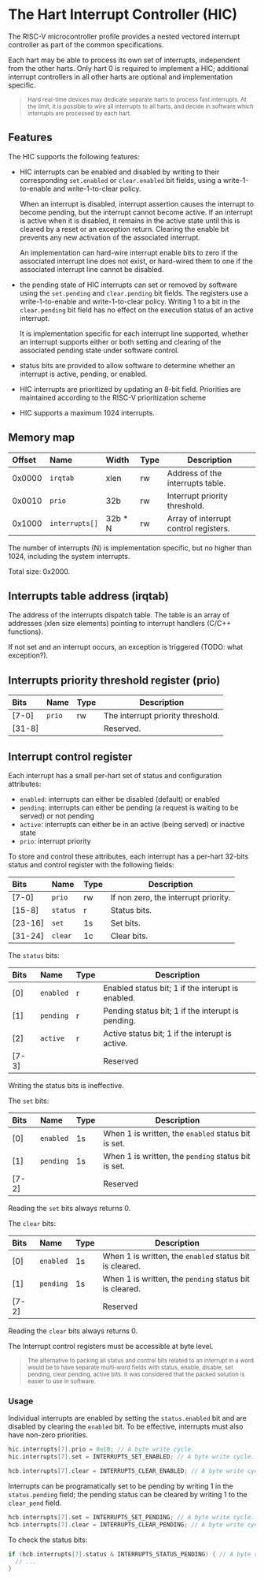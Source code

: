 # The Hart Interrupt Controller (HIC)

The RISC-V microcontroller profile provides a nested vectored interrupt controller as part of 
the common specifications.

Each hart may be able to process its own set of interrupts, independent from the other harts. 
Only hart 0 is required to implement a HIC; additional interrupt controllers in all other 
harts are optional and implementation specific.

> <sup>Hard real-time devices may dedicate separate harts to process fast interrupts. At the limit,
  it is possible to wire all interrupts to all harts, and decide in software which interrupts
  are processed by each hart.</sup>

## Features

The HIC supports the following features:

- HIC interrupts can be enabled and disabled by writing to their corresponding `set.enabled` or 
`clear.enabled` bit fields, using a write-1-to-enable and write-1-to-clear policy.

  When an interrupt is disabled, interrupt assertion causes the interrupt to become pending, but the interrupt 
cannot become active. If an interrupt is active when it is disabled, it remains in the active state until 
this is cleared by a reset or an exception return. Clearing the enable bit prevents any new activation of 
the associated interrupt.

  An implementation can hard-wire interrupt enable bits to zero if the associated interrupt line does not 
exist, or hard-wired them to one if the associated interrupt line cannot be disabled.

- the pending state of HIC interrupts can set or removed by software using 
the `set.pending` and `clear.pending` bit fields. The registers use a write-1-to-enable and 
write-1-to-clear policy. Writing 1 to a bit in the `clear.pending` bit field has no effect on the 
execution status of an active interrupt.

  It is implementation specific for each interrupt line supported, whether an interrupt supports either or both 
setting and clearing of the associated pending state under software control.

- status bits are provided to allow software to determine whether an interrupt is active, pending, or enabled.
- HIC interrupts are prioritized by updating an 8-bit field. Priorities are maintained according to the RISC-V 
prioritization scheme
- HIC supports a maximum 1024 interrupts.

## Memory map

| Offset | Name | Width | Type | Description |
|:-------|:-----|:------|:-----|-------------|
| 0x0000 | `irqtab` | xlen | rw | Address of the interrupts table. |
| 0x0010 | `prio` | 32b | rw | Interrupt priority threshold. |
| 0x1000 | `interrupts[]` | 32b * N | rw | Array of interrupt control registers. |

The number of interrupts (N) is implementation specific, but no higher than 1024, including the system interrupts.

Total size: 0x2000.

## Interrupts table address (irqtab)

The address of the interrupts dispatch table. The table is an array of addresses (xlen size elements) pointing to interrupt handlers (C/C++ functions).

If not set and an interrupt occurs, an exception is triggered (TODO: what exception?).

## Interrupts priority threshold register (prio)

| Bits | Name | Type | Description |
|:-----|:-----|:-----|-------------|
| [7-0] | `prio` | rw | The interrupt priority threshold. |
| [31-8] ||| Reserved. |

## Interrupt control register

Each interrupt has a small per-hart set of status and configuration attributes:

* `enabled`: interrupts can either be disabled (default) or enabled 
* `pending`: interrupts can either be pending (a request is waiting to be served) or not
pending
* `active`: interrupts can either be in an active (being served) or inactive state
* `prio`: interrupt priority

To store and control these attributes, each interrupt has a per-hart 32-bits status and 
control register with the following fields:


| Bits | Name | Type | Description |
|:-----|:-----|:-----|-------------|
| [7-0] | `prio` | rw | If non zero, the interrupt priority. |
| [15-8] | `status`| r | Status bits. |
| [23-16] | `set` | 1s | Set bits. |
| [31-24] | `clear` | 1c | Clear bits. |

The `status` bits:

| Bits | Name | Type | Description |
|:-----|:-----|:-----|-------------|
| [0] | `enabled` | r | Enabled status bit; 1 if the interupt is enabled. |
| [1] | `pending` | r | Pending status bit; 1 if the interupt is pending. |
| [2] | `active` | r | Active status bit; 1 if the interupt is active. | 
| [7-3] ||| Reserved |

Writing the status bits is ineffective.

The `set` bits:

| Bits | Name | Type | Description |
|:-----|:-----|:-----|-------------|
| [0] | `enabled` | 1s | When 1 is written, the `enabled` status bit is set. |
| [1] | `pending` | 1s | When 1 is written, the `pending` status bit is set. |
| [7-2] ||| Reserved |

Reading the `set` bits always returns 0.

The `clear` bits:

| Bits | Name | Type | Description |
|:-----|:-----|:-----|-------------|
| [0] | `enabled` | 1s | When 1 is written, the `enabled` status bit is cleared. |
| [1] | `pending` | 1s | When 1 is written, the `pending` status bit is cleared. |
| [7-2] ||| Reserved |

Reading the `clear` bits always returns 0.

The Interrupt control registers must be accessible at byte level.

> <sup>The alternative to packing all status and control bits related to an interrupt 
  in a word would be to have separate multi-word fields with status, enable, disable,
  set pending, clear pending, active bits. It was considered that the packed solution
  is easier to use in software.</sup>
  
### Usage

Individual interrupts are enabled by setting the `status.enabled` bit and are disabled by clearing the `enabled` bit. To be effective, interrupts must also have non-zero priorities.

```c
hic.interrupts[7].prio = 0xC0; // A byte write cycle.
hic.interrupts[7].set = INTERRUPTS_SET_ENABLED; // A byte write cycle.

hcb.interrupts[7].clear = INTERRUPTS_CLEAR_ENABLED; // A byte write cycle.
```

Interrupts can be programatically set to be pending by writing 1 in the `status.pending` field; the pending status can be cleared by writing 1 to the `clear_pend` field.

```c
hcb.interrupts[7].set = INTERRUPTS_SET_PENDING; // A byte write cycle.
hcb.interrupts[7].clear = INTERRUPTS_CLEAR_PENDING; // A byte write cycle.
```

To check the status bits:

```c
if (hcb.interrupts[7].status & INTERRUPTS_STATUS_PENDING) { // A byte read cycle.
  // ...
}
```
